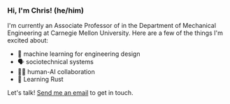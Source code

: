 ### Hi, I'm Chris! (he/him)

I'm currently an Associate Professor of in the Department of Mechanical Engineering at Carnegie Mellon University. Here are a few of the things I'm excited about:
- 🤖 machine learning for engineering design
- 🗣 sociotechnical systems
- 🧑‍💻 human-AI collaboration
- 🦀 Learning Rust

Let's talk! [Send me an email](mailto:ccm@cmu.edu) to get in touch. 
